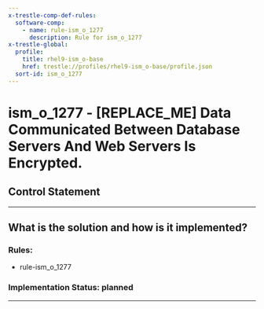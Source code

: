 ```yaml
---
x-trestle-comp-def-rules:
  software-comp:
    - name: rule-ism_o_1277
      description: Rule for ism_o_1277
x-trestle-global:
  profile:
    title: rhel9-ism_o-base
    href: trestle://profiles/rhel9-ism_o-base/profile.json
  sort-id: ism_o_1277
---
```


# ism_o_1277 - \[REPLACE_ME\] Data Communicated Between Database Servers And Web Servers Is Encrypted.

## Control Statement

______________________________________________________________________

## What is the solution and how is it implemented?

<!-- For implementation status enter one of: implemented, partial, planned, alternative, not-applicable -->

<!-- Note that the list of rules under ### Rules: is read-only and changes will not be captured after assembly to JSON -->

<!-- Add control implementation description here for control: ism_o_1277 -->

### Rules:

  - rule-ism_o_1277

### Implementation Status: planned

______________________________________________________________________
